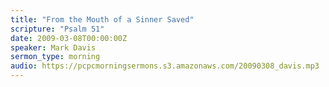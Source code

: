 ```yaml
---
title: "From the Mouth of a Sinner Saved"
scripture: "Psalm 51"
date: 2009-03-08T00:00:00Z
speaker: Mark Davis
sermon_type: morning
audio: https://pcpcmorningsermons.s3.amazonaws.com/20090308_davis.mp3 
---
```



